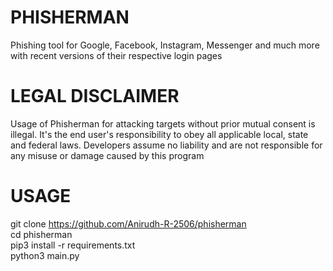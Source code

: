 # PHISHERMAN
Phishing tool for Google, Facebook, Instagram, Messenger and much more with recent versions of their respective login pages

# LEGAL DISCLAIMER
Usage of Phisherman for attacking targets without prior mutual consent is illegal. It's the end user's responsibility to obey all applicable local, state and federal laws. Developers assume no liability and are not responsible for any misuse or damage caused by this program

# USAGE
git clone https://github.com/Anirudh-R-2506/phisherman \
cd phisherman\
pip3 install -r requirements.txt\
python3 main.py
